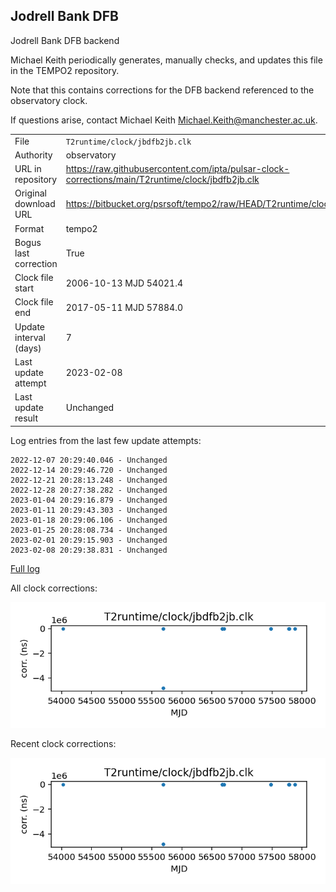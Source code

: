 
## Jodrell Bank DFB

Jodrell Bank DFB backend

Michael Keith periodically generates, manually checks, and updates
this file in the TEMPO2 repository.

Note that this contains corrections for the DFB backend referenced
to the observatory clock.

If questions arise, contact Michael Keith
<Michael.Keith@manchester.ac.uk>.

|     |     |
|:--- |:--- |
| File | `T2runtime/clock/jbdfb2jb.clk` |
| Authority | observatory |
| URL in repository | <https://raw.githubusercontent.com/ipta/pulsar-clock-corrections/main/T2runtime/clock/jbdfb2jb.clk> |
| Original download URL | <https://bitbucket.org/psrsoft/tempo2/raw/HEAD/T2runtime/clock/jbdfb2jb.clk> |
| Format | tempo2 |
| Bogus last correction | True |
| Clock file start | 2006-10-13 MJD 54021.4 |
| Clock file end | 2017-05-11 MJD 57884.0 |
| Update interval (days) | 7 |
| Last update attempt | 2023-02-08 |
| Last update result | Unchanged |

Log entries from the last few update attempts:
```
2022-12-07 20:29:40.046 - Unchanged
2022-12-14 20:29:46.720 - Unchanged
2022-12-21 20:28:13.248 - Unchanged
2022-12-28 20:27:38.282 - Unchanged
2023-01-04 20:29:16.879 - Unchanged
2023-01-11 20:29:43.303 - Unchanged
2023-01-18 20:29:06.106 - Unchanged
2023-01-25 20:28:08.734 - Unchanged
2023-02-01 20:29:15.903 - Unchanged
2023-02-08 20:29:38.831 - Unchanged
```
[Full log](https://raw.githubusercontent.com/ipta/pulsar-clock-corrections/main/log/T2runtime/clock/jbdfb2jb.clk.log)


All clock corrections:

![plot of all clock corrections](jbdfb2jb.clk.png "All corrections")

Recent clock corrections:

![plot of recent clock corrections](jbdfb2jb.clk.short.png "Recent corrections")

